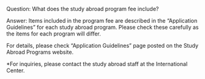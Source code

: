 Question: What does the study abroad program fee include?

Answer:
Items included in the program fee are described in the “Application Guidelines” for each study abroad program. Please check these carefully as the items for each program will differ.

For details, please check “Application Guidelines” page posted on the Study Abroad Programs website.


*For inquiries, please contact the study abroad staff at the International Center.

